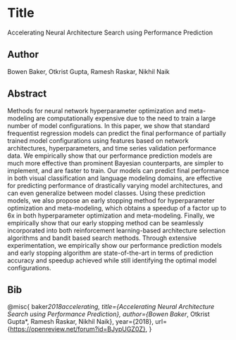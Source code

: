 # Title
Accelerating Neural Architecture Search using Performance Prediction

## Author
Bowen Baker, Otkrist Gupta, Ramesh Raskar, Nikhil Naik

## Abstract
Methods for neural network hyperparameter optimization and meta-modeling are computationally expensive due to the need to train a large number of model configurations. In this paper, we show that standard frequentist regression models can predict the final performance of partially trained model configurations using features based on network architectures, hyperparameters, and time series validation performance data. We empirically show that our performance prediction models are much more effective than prominent Bayesian counterparts, are simpler to implement, and are faster to train. Our models can predict final performance in both visual classification and language modeling domains, are effective for predicting performance of drastically varying model architectures, and can even generalize between model classes. Using these prediction models, we also propose an early stopping method for hyperparameter optimization and meta-modeling, which obtains a speedup of a factor up to 6x in both hyperparameter optimization and meta-modeling. Finally, we empirically show that our early stopping method can be seamlessly incorporated into both reinforcement learning-based architecture selection algorithms and bandit based search methods. Through extensive experimentation, we empirically show our performance prediction models and early stopping algorithm are state-of-the-art in terms of prediction accuracy and speedup achieved while still identifying the optimal model configurations.

## Bib
@misc{
baker*2018accelerating,
title={Accelerating Neural Architecture Search using Performance Prediction},
author={Bowen Baker*, Otkrist Gupta*, Ramesh Raskar, Nikhil Naik},
year={2018},
url={https://openreview.net/forum?id=BJypUGZ0Z},
}